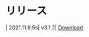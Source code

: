 # リリース

| 2021.11.9.5s| v3.1.2| [Download](https://github.com/hinakkyu/TheOtherRoles/releases/download/v3.1.2/TheOtherRoles_V3.1.2)
